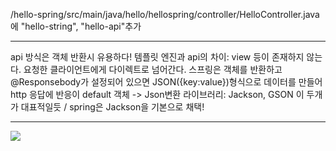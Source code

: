 /hello-spring/src/main/java/hello/hellospring/controller/HelloController.java에 "hello-string", "hello-api"추가
***
api 방식은 객체 반환시 유용하다!
템플릿 엔진과 api의 차이: view 등이 존재하지 않는다. 요청한 클라이언트에게 다이렉트로 넘어간다.
스프링은 객체를 반환하고 @Responsebody가 설정되어 있으면 JSON({key:value})형식으로 데이터를 만들어 http 응답에 반응이 default
객체 -> Json변환 라이브러리: Jackson, GSON 이 두개가 대표적일듯 / spring은 Jackson을 기본으로 채택!
***
<img src="https://user-images.githubusercontent.com/103197599/177812563-77b5172f-a93e-4553-a0ab-a91cb55855b7.jpg"/>

